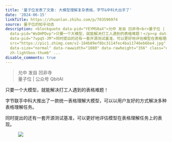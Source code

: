 ```yaml
---
title: '量子位发表了文章: 大模型理解复杂表格，字节&中科大出手了'
date: '2024-06-15'
linkTitle: https://zhuanlan.zhihu.com/p/703596974
source: 量子位的知乎动态
description: <blockquote data-pid="YEYMS0aX">允中 发自 凹非寺<br>量子位 | 公众号 QbitAI</blockquote><p
  data-pid="WsOHPDvp">只要一个大模型，就能解决打工人遇到的表格难题！</p><p data-pid="Q_PmFsFH">字节联手中科大推出了一款统一表格理解大模型，可以以用户友好的方式解决多种表格理解任务。</p><p
  data-pid="7vpq5-JM">同时提出的还有一套开源测试基准，可以更好地评估模型在表格理解任务上的表现。</p><figure data-size="normal"><img
  src="https://pic1.zhimg.com/v2-184b89ef8bc3114fec4ba11746eb6be4.jpg" data-caption=""
  data-size="normal" data-rawwidth="1080" data-rawheight="356" class="origin_image
  zh-lightbox-thumb" ...
disable_comments: true
---
```

<blockquote data-pid="YEYMS0aX">允中 发自 凹非寺<br>量子位 | 公众号 QbitAI</blockquote><p data-pid="WsOHPDvp">只要一个大模型，就能解决打工人遇到的表格难题！</p><p data-pid="Q_PmFsFH">字节联手中科大推出了一款统一表格理解大模型，可以以用户友好的方式解决多种表格理解任务。</p><p data-pid="7vpq5-JM">同时提出的还有一套开源测试基准，可以更好地评估模型在表格理解任务上的表现。</p><figure data-size="normal"><img src="https://pic1.zhimg.com/v2-184b89ef8bc3114fec4ba11746eb6be4.jpg" data-caption="" data-size="normal" data-rawwidth="1080" data-rawheight="356" class="origin_image zh-lightbox-thumb" ...